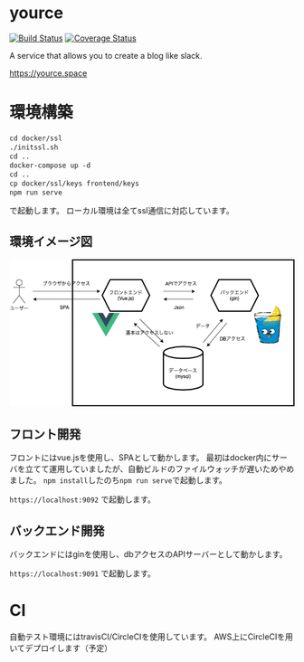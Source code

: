 # yource
[![Build Status](https://travis-ci.com/Diwamoto/yource.svg?branch=main)](https://travis-ci.com/Diwamoto/yource)
[![Coverage Status](https://coveralls.io/repos/github/Diwamoto/yource/badge.svg?branch=)](https://coveralls.io/github/Diwamoto/yource?branch=)

A service that allows you to create a blog like slack.

https://yource.space


# 環境構築

```
cd docker/ssl
./initssl.sh
cd ..
docker-compose up -d
cd ..
cp docker/ssl/keys frontend/keys
npm run serve
```
で起動します。
ローカル環境は全てssl通信に対応しています。

## 環境イメージ図
![関係イメージ図](https://github.com/Diwamoto/yource/blob/main/docker/relation.png '関係イメージ図')

## フロント開発

フロントにはvue.jsを使用し、SPAとして動かします。
最初はdocker内にサーバを立てて運用していましたが、自動ビルドのファイルウォッチが遅いためやめました。
`npm install`したのち`npm run serve`で起動します。


`https://localhost:9092` で起動します。

## バックエンド開発

バックエンドにはginを使用し、dbアクセスのAPIサーバーとして動かします。

`https://localhost:9091` で起動します。


# CI

自動テスト環境にはtravisCI/CircleCIを使用しています。
AWS上にCircleCIを用いてデプロイします（予定）

